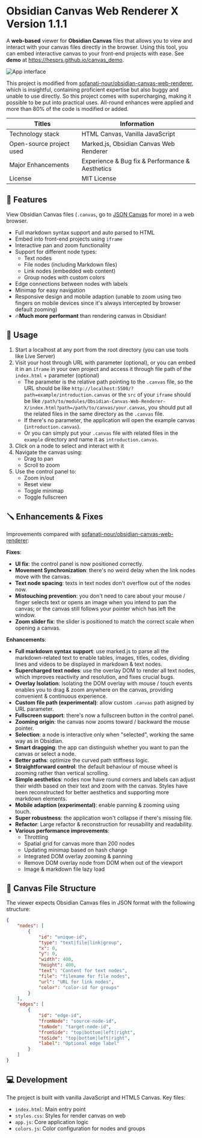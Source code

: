 # Obsidian Canvas Web Renderer X Version 1.1.1

A **web-based** viewer for **Obsidian Canvas** files that allows you to view and interact with your canvas files directly in the browser. Using this tool, you can embed interactive canvas to your front-end projects with ease. See **demo** at https://hesprs.github.io/canvas_demo.

![App interface](https://img1.tucang.cc/api/image/show/72e975b6d6cbd6436300b3d86fe26f91)

This project is modified from [sofanati-nour/obsidian-canvas-web-renderer](https://github.com/sofanati-nour/obsidian-canvas-web-renderer), which is insightful, containing proficient expertise but also buggy and unable to use directly. So this project comes with supercharging, making it possible to be put into practical uses. All-round enhances were applied and more than 80% of the code is modified or added.

| Titles                   | Information                                     |
| ------------------------ | ----------------------------------------------- |
| Technology stack         | HTML Canvas, Vanilla JavaScript                 |
| Open-source project used | Marked.js, Obsidian Canvas Web Renderer         |
| Major Enhancements       | Experience & Bug fix & Performance & Aesthetics |
| License                  | MIT License                                     |

## 🐶 Features

View Obsidian Canvas files (`.canvas`, go to [JSON Canvas](https://jsoncanvas.org/) for more) in a web browser.
- Full markdown syntax support and auto parsed to HTML
- Embed into front-end projects using `iframe`
- Interactive pan and zoom functionality
- Support for different node types:
    - Text nodes
    - File nodes (including Markdown files)
    - Link nodes (embedded web content)
    - Group nodes with custom colors
- Edge connections between nodes with labels
- Minimap for easy navigation
- Responsive design and mobile adaption (unable to zoom using two fingers on mobile devices since it's always intercepted by browser default zooming)
- 🔥**Much more performant** than rendering canvas in Obsidian!

## 🔦 Usage

1. Start a localhost at any port from the root directory (you can use tools like Live Server)
2. Visit your host through URL with parameter (optional), or you can embed it in an `iframe` in your own project and access it through file path of the `index.html` + parameter (optional)
    - The parameter is the relative path pointing to the `.canvas` file, so the URL should be like `http://localhost:5500/?path=example/introduction.canvas` or the `src` of your `iframe` should be like `/path/to/modules/Obsidian-Canvas-Web-Renderer-X/index.html?path=/path/to/canvas/your.canvas`, you should put all the related files in the same directory as the `.canvas` file.
    - If there's no parameter, the application will open the example canvas (`introduction.canvas`).
    - Or you can simply put your `.canvas` file with related files in the `example` directory and name it as `introduction.canvas`.
3. Click on a node to select and interact with it
4. Navigate the canvas using:
    - Drag to pan
    - Scroll to zoom
5. Use the control panel to:
    - Zoom in/out
    - Reset view
    - Toggle minimap
    - Toggle fullscreen

## 🪛 Enhancements & Fixes

Improvements compared with [sofanati-nour/obsidian-canvas-web-renderer](https://github.com/sofanati-nour/obsidian-canvas-web-renderer):

**Fixes**:
- **UI fix**: the control panel is now positioned correctly.
- **Movement Synchronization**: there's no weird delay when the link nodes move with the canvas.
- **Text node spacing**: texts in text nodes don't overflow out of the nodes now.
- **Mistouching prevention**: you don't need to care about your mouse / finger selects text or opens an image when you intend to pan the canvas; or the canvas still follows your pointer which has left the window.
- **Zoom slider fix**: the slider is positioned to match the correct scale when opening a canvas.

**Enhancements**:
- **Full markdown syntax support**: use marked.js to parse all the markdown-related text to enable tables, images, titles, codes, dividing lines and videos to be displayed in markdown & text nodes.
- **Supercharged text nodes**: use the overlay DOM to render all text nodes, which improves reactivity and resolution, and fixes crucial bugs.
- **Overlay Isolation**: Isolating the DOM overlay with mouse / touch events enables you to drag & zoom anywhere on the canvas, providing convenient & continuous experience.
- **Custom file path (experimental)**: allow custom `.canvas` path asigned by URL parameter.
- **Fullscreen support**: there's now a fullscreen button in the control panel.
- **Zooming origin**: the canvas now zooms toward / backward the mouse pointer.
- **Selection**: a node is interactive only when "selected", working the same way as in Obsidian.
- **Smart dragging**: the app can distinguish whether you want to pan the canvas or select a node.
- **Better paths**: optimize the curved path stiffness logic.
- **Straightforward control**: the default behaviour of mouse wheel is zooming rather than vertical scrolling.
- **Simple aesthetics**: nodes now have round corners and labels can adjust their width based on their text and zoom with the canvas. Styles have been reconstructed for better aesthetics and supporting more markdown elements.
- **Mobile adaption (experimental)**: enable panning & zooming using touch.
- **Super robustness**: the application won't collapse if there's missing file.
- **Refactor**: Large refactor & reconstruction for reusability and readability.
- **Various performance improvements**:
    - Throttling
    - Spatial grid for canvas more than 200 nodes
    - Updating minimap based on hash change
    - Integrated DOM overlay zooming & panning
    - Remove DOM overlay node from DOM when out of the viewport
    - Image & markdown file lazy load

## 📂 Canvas File Structure

The viewer expects Obsidian Canvas files in JSON format with the following structure:

``` JSON
{
    "nodes": [
        {
            "id": "unique-id",
            "type": "text|file|link|group",
            "x": 0,
            "y": 0,
            "width": 400,
            "height": 400,
            "text": "Content for text nodes",
            "file": "filename for file nodes",
            "url": "URL for link nodes",
            "color": "color-id for groups"
        }
    ],
    "edges": [
        {
            "id": "edge-id",
            "fromNode": "source-node-id",
            "toNode": "target-node-id",
            "fromSide": "top|bottom|left|right",
            "toSide": "top|bottom|left|right",
            "label": "Optional edge label"
        }
    ]
}
```

## 💻 Development

The project is built with vanilla JavaScript and HTML5 Canvas. Key files:
- `index.html`: Main entry point
- `styles.css`: Styles for render canvas on web
- `app.js`: Core application logic
- `colors.js`: Color configuration for nodes and groups
